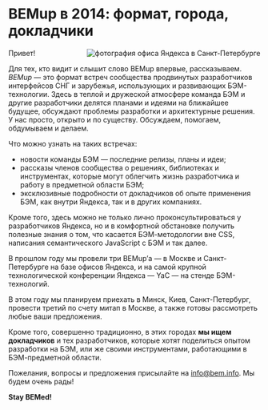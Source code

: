 # BEMup в 2014: формат, города, докладчики

<img style="float: right" src="https://img-fotki.yandex.ru/get/15530/158800653.1/0_111ffb_a69aaea3_orig" alt="фотография офиса Яндекса в Санкт-Петербурге" title="BEMup в Санкт-Петербурге" />
Привет!

Для тех, кто видит и слышит слово BEMup впервые, рассказываем. *BEMup* — это формат встреч сообщества продвинутых
разработчиков интерфейсов СНГ и зарубежья, использующих и развивающих БЭМ-технологии. Здесь в теплой и дружеской
атмосфере команда БЭМ и другие разработчики делятся планами и идеями на ближайшее будущее, обсуждают проблемы
разработки и архитектурные решения. У нас просто, открыто и по существу. Обсуждаем, помогаем, обдумываем и делаем.

Что можно узнать на таких встречах:

  * новости команды БЭМ — последние релизы, планы и идеи;
  * рассказы членов сообщества о решениях, библиотеках и инструментах, которые могут облегчить жизнь разработчика
  и работу в предметной области БЭМ;
  * эксклюзивные подробности от докладчиков об опыте применения БЭМ, как внутри Яндекса, так и в других компаниях.

Кроме того, здесь можно не только лично проконсультироваться у разработчиков Яндекса, но и в комфортной обстановке
получить полезные знания о том, что касается БЭМ-методологии вне CSS, написания семантического JavaScript с БЭМ и
так далее.

В прошлом году мы провели три BEMup’а — в Москве и Санкт-Петербурге на базе офисов Яндекса, и на самой крупной
технологической конференции Яндекса — YaC — на стенде БЭМ-технологий.

В этом году мы планируем приехать в Минск, Киев, Санкт-Петербург, провести третий по счету митап в Москве, а также
готовы рассмотреть любые ваши предложения.

Кроме того, совершенно традиционно, в этих городах **мы ищем докладчиков** и тех разработчиков, которые хотят поделиться
опытом разработки на БЭМ, или же своими инструментами, работающими в БЭМ-предметной области.

Пожелания, вопросы и предложения присылайте на [info@bem.info](mailto:info@bem.info). Мы будем очень рады!

**Stay BEMed!**
